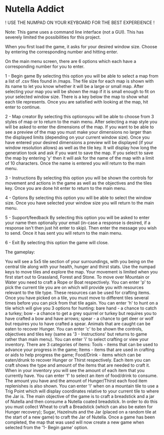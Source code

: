 # Nutella Addict

! USE THE NUMPAD ON YOUR KEYBOARD FOR THE BEST EXPEREIENCE !

Note: This game uses a command line interface (not a GUI). This has severely limited the possibilities for this project.

When you first load the game, it asks for your desired window size. Choose by entering the corresponding number and hitting enter.

On the main menu screen, there are 6 options which each have a corresponding number for you to enter.

1 - Begin game
  By selecting this option you will be able to select a map from a list of .csv files found in /maps. The file size for each map is shown with its name to let you know whether it will be a large or small map. After selecting your map you will be shown the map if it is small enough to fit on your selected window size. There is a key below the map to show what each tile represents. Once you are satisfied with looking at the map, hit enter to continue.
  
2 - Map creator
  By selecting this optionsyou will be able to choose from 3 styles of map or to return to the main menu. After selecting a map style you will be asked to enter the dimensions of the map. If you want to be able to see a preview of the map you must make your dimensions no larger than the displayed limits (depending on your current window size). Once you have entered your desired dimensions a preview will be displayed (if your window resolution allows) as well as the tile key. It will display how long the generation took and ask if you want to save the map. If you select to save the map by entering 'y' then it will ask for the name of the map with a limit of 10 characters. Once the name is entered you will return to the main menu.
  
3 - Instructions
  By selecting this option you will be shown the controls for movement and actions in the game as well as the objectives and the tiles key. Once you are done hit enter to return to the main menu.
  
4 - Options
  By selecting this option you will be able to select the window size. Once you have selected your window size you will return to the main menu.
  
5 - Support/feedback
  By selecting this option you will be asked to enter your name then optionally your email (in-case a response is desired, if a response isn't then just hit enter to skip). Then enter the message you wish to send. Once it has sent you will return to the main menu.
  
6 - Exit
  By selecting this option the game will close.
  
  
The gameplay:

You will see a 5x5 tile section of your surroundings, with you being on the central tile along with your health, hunger and thirst stats. Use the numpad keys to move tiles and explore the map. Your movement is limited when you first start out to Grassland, Forest and Stone. To move over Mountain or Water you need to craft a Rope or Boat respectively. 
You can enter 'p' to pick the current tile you are on which will provide you with resources relevant to the tile type. These resources can be used for crafting items. Once you have picked on a tile, you must move to different tiles several times before you can pick from that tile again. 
You can enter 'h' to hunt on a tile which will give you 3 options for hunting: bare hand - a chance to catch a turkey; bow - a chance to get a grey squirrel or turkey but requires you to have crafted a bow and have arrows; spear - a chance to get deer or wolf but requires you to have crafted a spear. Animals that are caught can be eaten to recover Hunger. 
You can enter 'c' to be shown the controls, objectives and tiles key (same as '3 - Instructions' but returns to game rather than main menu). 
You can enter 'i' to select crafting or view your inventory. There are 3 categories of items: Tools - items that can be used to advance your progress in the game; Items - items that are used in crafting or aids to help progress the game; Food/Drink - items which can be eaten/drunk to recover Hunger or Thirst respectively. Each item you can craft shows the type and amount of the items that are needed to craft it. When in your inventory you will see the amount of each item that you currently have.
You can enter 'f' to select an item of food/drink to consume. The amount you have and the amount of Hunger/Thirst each food item replenishes is also shown.
You can enter 'l' when on a mountain tile to use a Trig Point which will display coordinates relative to your current tile to where the Jar is.
The main objective of the game is to craft a breadstick and a jar of Nutella and then consume a Nutella coated breadstick. In order to do this you must collect Wheat to craft a Breadstick (which can also be eaten for Hunger recovery); Sugar, Hazelnuts and the Jar (placed on a random tile at the start of a new game) to craft the Jar of Nutella.
Once a game has been completed, the map that was used will now create a new game when selected from the '1- Begin game' option.
